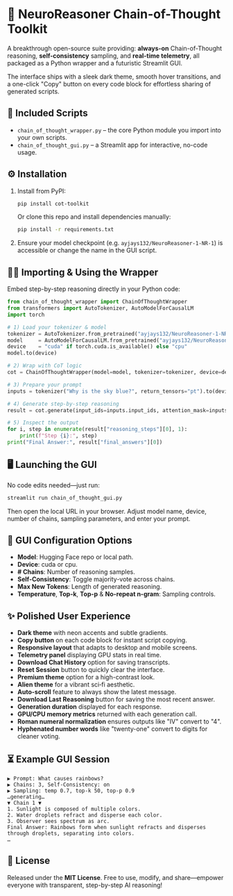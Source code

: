 # 🚀 NeuroReasoner Chain-of-Thought Toolkit

A breakthrough open-source suite providing: **always-on** Chain-of-Thought reasoning, **self-consistency** sampling, and **real-time telemetry**, all packaged as a Python wrapper and a futuristic Streamlit GUI.

The interface ships with a sleek dark theme, smooth hover transitions, and a one-click "Copy" button on every code block for effortless sharing of generated scripts.

## 📂 Included Scripts

- `chain_of_thought_wrapper.py` – the core Python module you import into your own scripts.
- `chain_of_thought_gui.py` – a Streamlit app for interactive, no-code usage.

## ⚙️ Installation

1. Install from PyPI:
   ```bash
   pip install cot-toolkit
   ```
   Or clone this repo and install dependencies manually:
   ```bash
   pip install -r requirements.txt
   ```
2. Ensure your model checkpoint (e.g. `ayjays132/NeuroReasoner-1-NR-1`) is accessible or change the name in the GUI script.

## 👩‍💻 Importing & Using the Wrapper

Embed step-by-step reasoning directly in your Python code:

```python
from chain_of_thought_wrapper import ChainOfThoughtWrapper
from transformers import AutoTokenizer, AutoModelForCausalLM
import torch

# 1) Load your tokenizer & model
tokenizer = AutoTokenizer.from_pretrained("ayjays132/NeuroReasoner-1-NR-1")
model     = AutoModelForCausalLM.from_pretrained("ayjays132/NeuroReasoner-1-NR-1")
device    = "cuda" if torch.cuda.is_available() else "cpu"
model.to(device)

# 2) Wrap with CoT logic
cot = ChainOfThoughtWrapper(model=model, tokenizer=tokenizer, device=device)

# 3) Prepare your prompt
inputs = tokenizer("Why is the sky blue?", return_tensors="pt").to(device)

# 4) Generate step-by-step reasoning
result = cot.generate(input_ids=inputs.input_ids, attention_mask=inputs.attention_mask)

# 5) Inspect the output
for i, step in enumerate(result["reasoning_steps"][0], 1):
    print(f"Step {i}:", step)
print("Final Answer:", result["final_answers"][0])
```

## 🖥️ Launching the GUI

No code edits needed—just run:

```bash
streamlit run chain_of_thought_gui.py
```

Then open the local URL in your browser. Adjust model name, device, number of chains, sampling parameters, and enter your prompt.

## 🔧 GUI Configuration Options

- **Model**: Hugging Face repo or local path.
- **Device**: cuda or cpu.
- **# Chains**: Number of reasoning samples.
- **Self-Consistency**: Toggle majority-vote across chains.
- **Max New Tokens**: Length of generated reasoning.
- **Temperature**, **Top-k**, **Top-p** & **No-repeat n-gram**: Sampling controls.

## ✨ Polished User Experience

- **Dark theme** with neon accents and subtle gradients.
- **Copy button** on each code block for instant script copying.
- **Responsive layout** that adapts to desktop and mobile screens.
- **Telemetry panel** displaying GPU stats in real time.
- **Download Chat History** option for saving transcripts.
- **Reset Session** button to quickly clear the interface.
- **Premium theme** option for a high-contrast look.
- **Alien theme** for a vibrant sci‑fi aesthetic.
- **Auto-scroll** feature to always show the latest message.
- **Download Last Reasoning** button for saving the most recent answer.
- **Generation duration** displayed for each response.
- **GPU/CPU memory metrics** returned with each generation call.
- **Roman numeral normalization** ensures outputs like "IV" convert to "4".
- **Hyphenated number words** like "twenty-one" convert to digits for cleaner voting.

## ⏳ Example GUI Session

```text
▶ Prompt: What causes rainbows?
▶ Chains: 3, Self-Consistency: on
▶ Sampling: temp 0.7, top-k 50, top-p 0.9
…generating…
▼ Chain 1 ▼
1. Sunlight is composed of multiple colors.
2. Water droplets refract and disperse each color.
3. Observer sees spectrum as arc.
Final Answer: Rainbows form when sunlight refracts and disperses through droplets, separating into colors.
…
```

## 📜 License

Released under the **MIT License**. Free to use, modify, and share—empower everyone with transparent, step-by-step AI reasoning!

